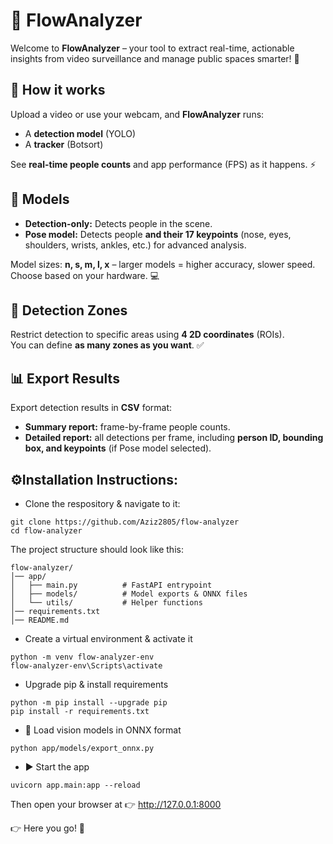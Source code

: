 # 🚀 FlowAnalyzer

Welcome to **FlowAnalyzer** – your tool to extract real-time, actionable insights from video surveillance and manage public spaces smarter! 👀  

## 🎥 How it works
Upload a video or use your webcam, and **FlowAnalyzer** runs:  
- A **detection model** (YOLO)  
- A **tracker** (Botsort)  

See **real-time people counts** and app performance (FPS) as it happens. ⚡  

## 🧍 Models
- **Detection-only:** Detects people in the scene.  
- **Pose model:** Detects people **and their 17 keypoints** (nose, eyes, shoulders, wrists, ankles, etc.) for advanced analysis.  

Model sizes: **n, s, m, l, x** – larger models = higher accuracy, slower speed. Choose based on your hardware. 💻  

## 📍 Detection Zones
Restrict detection to specific areas using **4 2D coordinates** (ROIs).  
You can define **as many zones as you want**. ✅  

## 📊 Export Results
Export detection results in **CSV** format:  
- **Summary report:** frame-by-frame people counts.  
- **Detailed report:** all detections per frame, including **person ID, bounding box, and keypoints** (if Pose model selected).  


## ⚙️Installation Instructions:

- Clone the respository & navigate to it:
```
git clone https://github.com/Aziz2805/flow-analyzer
cd flow-analyzer
```

The project structure should look like this:

```
flow-analyzer/
│── app/
│   ├── main.py          # FastAPI entrypoint
│   ├── models/          # Model exports & ONNX files
│   └── utils/           # Helper functions
│── requirements.txt
│── README.md
```

- Create a virtual environment & activate it
```
python -m venv flow-analyzer-env
flow-analyzer-env\Scripts\activate 
```
- Upgrade pip & install requirements
```
python -m pip install --upgrade pip
pip install -r requirements.txt
```
- 🧠 Load vision models in ONNX format
```
python app/models/export_onnx.py
```
- ▶️ Start the app
```
uvicorn app.main:app --reload
```

Then open your browser at 👉 http://127.0.0.1:8000

👉 Here you go! 🎉
